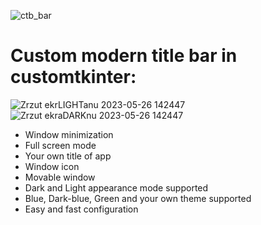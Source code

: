 ![ctb_bar](https://github.com/Metor7/Custom-title-bar-in-customtkinter/assets/78621101/1fbbd8d3-daa6-4b11-9e56-253176bd5185)
# Custom modern title bar in customtkinter:
![Zrzut ekrLIGHTanu 2023-05-26 142447](https://github.com/Metor7/Custom-title-bar-in-customtkinter/assets/78621101/1a71163f-778e-4023-b6c5-5ae6d6520b3f)
![Zrzut ekraDARKnu 2023-05-26 142447](https://github.com/Metor7/Custom-title-bar-in-customtkinter/assets/78621101/e43aaccb-b71e-4e26-94ae-6305620eb8e9)
- Window minimization
- Full screen mode
- Your own title of app
- Window icon
- Movable window
- Dark and Light appearance mode supported
- Blue, Dark-blue, Green and your own theme supported
- Easy and fast configuration
